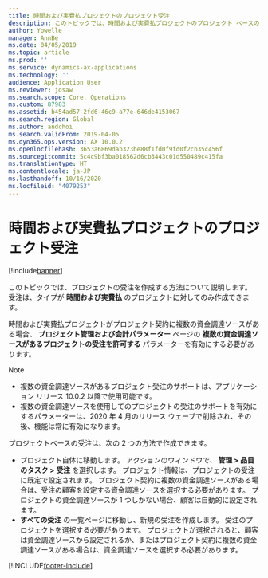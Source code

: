 ```yaml
---
title: 時間および実費払プロジェクトのプロジェクト受注
description: このトピックでは、時間および実費払プロジェクトのプロジェクト ベースの受注を作成する方法について説明します。
author: Yowelle
manager: AnnBe
ms.date: 04/05/2019
ms.topic: article
ms.prod: ''
ms.service: dynamics-ax-applications
ms.technology: ''
audience: Application User
ms.reviewer: josaw
ms.search.scope: Core, Operations
ms.custom: 87983
ms.assetid: b454ad57-2fd6-46c9-a77e-646de4153067
ms.search.region: Global
ms.author: andchoi
ms.search.validFrom: 2019-04-05
ms.dyn365.ops.version: AX 10.0.2
ms.openlocfilehash: 3653a6869dab323be88f1fd0f9fd0f2cb35c456f
ms.sourcegitcommit: 5c4c9bf3ba018562d6cb3443c01d550489c415fa
ms.translationtype: HT
ms.contentlocale: ja-JP
ms.lasthandoff: 10/16/2020
ms.locfileid: "4079253"
---
```

# <a name="project-sales-orders-for-time-and-material-projects"></a>時間および実費払プロジェクトのプロジェクト受注

[!include[banner](../includes/banner.md)]

このトピックでは、プロジェクトの受注を作成する方法について説明します。 受注は、タイプが **時間および実費払** のプロジェクトに対してのみ作成できます。

時間および実費払プロジェクトがプロジェクト契約に複数の資金調達ソースがある場合、 **プロジェクト管理および会計パラメーター** ページの **複数の資金調達ソースがあるプロジェクトの受注を許可する** パラメーターを有効にする必要があります。 

> [!NOTE]
> - 複数の資金調達ソースがあるプロジェクト受注のサポートは、アプリケーション リリース 10.0.2 以降で使用可能です。
> - 複数の資金調達ソースを使用してのプロジェクトの受注のサポートを有効にするパラメーターは、2020 年 4 月のリリース ウェーブで削除され、その後、機能は常に有効になります。

プロジェクトベースの受注は、次の 2 つの方法で作成できます。

- プロジェクト自体に移動します。 アクションのウィンドウで、 **管理 > 品目のタスク > 受注** を選択します。 プロジェクト情報は、プロジェクトの受注に既定で設定されます。 プロジェクト契約に複数の資金調達ソースがある場合は、受注の顧客を設定する資金調達ソースを選択する必要があります。 プロジェクトの資金調達ソースが 1 つしかない場合、顧客は自動的に設定されます。
- **すべての受注** の一覧ページに移動し、新規の受注を作成します。 受注のプロジェクトを選択する必要があります。 プロジェクトが選択されると、顧客は資金調達ソースから設定されるか、またはプロジェクト契約に複数の資金調達ソースがある場合は、資金調達ソースを選択する必要があります。



[!INCLUDE[footer-include](../includes/footer-banner.md)]
